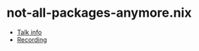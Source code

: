 # not-all-packages-anymore.nix

* [Talk info](https://talks.nixcon.org/nixcon-2023/talk/HRWDVC/)
* [Recording](https://media.ccc.de/v/nixcon-2023-35713-not-all-packages-anymore-nix)
